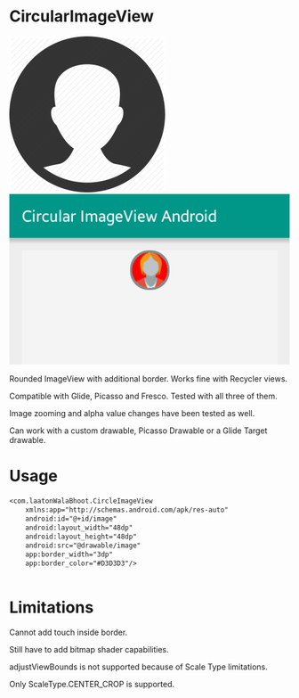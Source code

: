 # CircularImageView

![alt text](98c55aad-4a87-42c3-b934-e8c0e6ad71fc.png)
![alt text](a1441012-6f11-447b-8e8e-3112642a7c6f.png)

Rounded ImageView with additional border. Works fine with Recycler views.

Compatible with Glide, Picasso and Fresco. Tested with all three of them.

Image zooming and alpha value changes have been tested as well.

Can work with a custom drawable, Picasso Drawable or a Glide Target drawable.

# Usage
```
<com.laatonWalaBhoot.CircleImageView
    xmlns:app="http://schemas.android.com/apk/res-auto"
    android:id="@+id/image"
    android:layout_width="48dp"
    android:layout_height="48dp"
    android:src="@drawable/image"
    app:border_width="3dp"
    app:border_color="#D3D3D3"/>
    
```

# Limitations
Cannot add touch inside border.

Still have to add bitmap shader capabilities.

adjustViewBounds is not supported because of Scale Type limitations.

Only ScaleType.CENTER_CROP is supported.


